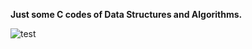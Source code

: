 **Just some C codes of Data Structures and Algorithms.**

![test](https://github.com/durjoydutta/C-codes/assets/79785449/eea5b69d-b835-494a-a0be-047725427db4)
